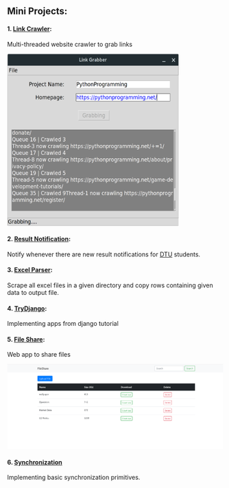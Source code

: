 ## Mini Projects:
#### 1. [Link Crawler](Link%20Crawler):
Multi-threaded website crawler to grab links

<img src="https://github.com/kambojankush/Mini-Projects/blob/master/Link%20Crawler/Screenshot.png" width="400" height="400" />


#### 2. [Result Notification](Result%20Notification):
Notify whenever there are new result notifications for [DTU](http://dtu.ac.in/) students.

#### 3. [Excel Parser](Excel%20Parser):
Scrape all excel files in a given directory and copy rows containing given data to output file.

#### 4. [TryDjango](TryDjango):
Implementing apps from django tutorial

#### 5. [File Share](FileShare):
Web app to share files

<img src="https://github.com/kambojankush/Mini-Projects/blob/master/FileShare/ss.PNG"  />

#### 6. [Synchronization](Synchronization)
Implementing basic synchronization primitives.